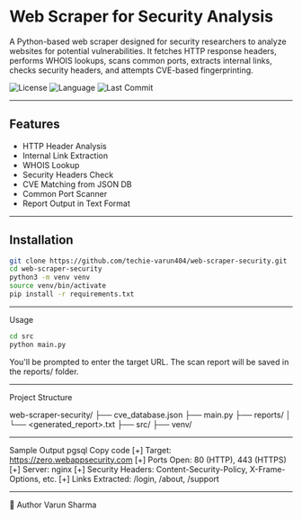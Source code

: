 #  Web Scraper for Security Analysis

A Python-based web scraper designed for security researchers to analyze websites for potential vulnerabilities. It fetches HTTP response headers, performs WHOIS lookups, scans common ports, extracts internal links, checks security headers, and attempts CVE-based fingerprinting.

![License](https://img.shields.io/github/license/techie-varun404/web-scraper-security)
![Language](https://img.shields.io/github/languages/top/techie-varun404/web-scraper-security)
![Last Commit](https://img.shields.io/github/last-commit/techie-varun404/web-scraper-security)

---

## Features
-  HTTP Header Analysis
-  Internal Link Extraction
-  WHOIS Lookup
-  Security Headers Check
-  CVE Matching from JSON DB
-  Common Port Scanner
-  Report Output in Text Format

---

## Installation

```bash
git clone https://github.com/techie-varun404/web-scraper-security.git
cd web-scraper-security
python3 -m venv venv
source venv/bin/activate
pip install -r requirements.txt
```

---

 Usage
```bash
cd src
python main.py
```
You'll be prompted to enter the target URL.
The scan report will be saved in the reports/ folder.


---

Project Structure

web-scraper-security/
├── cve_database.json
├── main.py
├── reports/
│   └── <generated_report>.txt
├── src/
├── venv/

---

Sample Output
pgsql
Copy code
[+] Target: https://zero.webappsecurity.com
[+] Ports Open: 80 (HTTP), 443 (HTTPS)
[+] Server: nginx
[+] Security Headers: Content-Security-Policy, X-Frame-Options, etc.
[+] Links Extracted: /login, /about, /support

---

👤 Author
Varun Sharma

